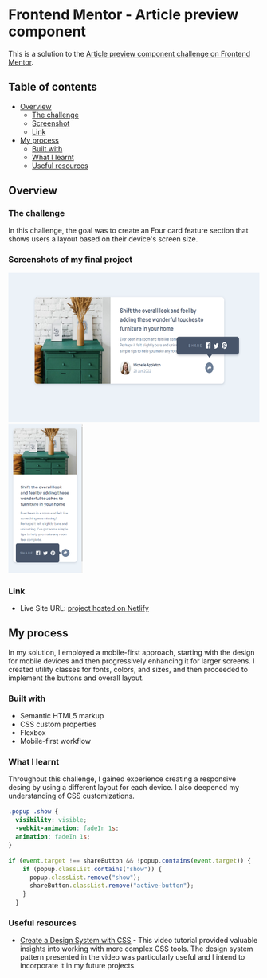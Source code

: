 # Frontend Mentor - Article preview component

This is a solution to the [Article preview component challenge on Frontend Mentor](https://www.frontendmentor.io/challenges/article-preview-component-dYBN_pYFT).

## Table of contents

- [Overview](#overview)
  - [The challenge](#the-challenge)
  - [Screenshot](#screenshots-of-my-final-project)
  - [Link](#link)
- [My process](#my-process)
  - [Built with](#built-with)
  - [What I learnt](#what-i-learnt)
  - [Useful resources](#useful-resources)

## Overview

### The challenge

In this challenge, the goal was to create an Four card feature section that shows users a layout based on their device's screen size.

### Screenshots of my final project

<span>
<img src="./design/desktop-complete.png" height=300>
<img src="./design/mobile-complete.png" height=300>
</span>

### Link

- Live Site URL: [project hosted on Netlify](https://monumental-flan-f6590d.netlify.app/)

## My process

In my solution, I employed a mobile-first approach, starting with the design for mobile devices and then progressively enhancing it for larger screens. I created utility classes for fonts, colors, and sizes, and then proceeded to implement the buttons and overall layout.

### Built with

- Semantic HTML5 markup
- CSS custom properties
- Flexbox
- Mobile-first workflow

### What I learnt

Throughout this challenge, I gained experience creating a responsive desing by using a different layout for each device. I also deepened my understanding of CSS customizations.

```css
.popup .show {
  visibility: visible;
  -webkit-animation: fadeIn 1s;
  animation: fadeIn 1s;
}

```

```js
if (event.target !== shareButton && !popup.contains(event.target)) {
    if (popup.classList.contains("show")) {
      popup.classList.remove("show");
      shareButton.classList.remove("active-button");
    }
  }
```

### Useful resources

- [Create a Design System with CSS](https://www.youtube.com/watch?v=lRaL-8qZ0mM) - This video tutorial provided valuable insights into working with more complex CSS tools. The design system pattern presented in the video was particularly useful and I intend to incorporate it in my future projects.
